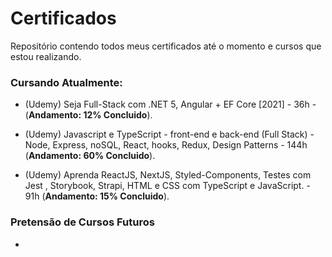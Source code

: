 # Certificados
Repositório contendo todos meus certificados até o momento e cursos que estou realizando.

### Cursando Atualmente: 

* (Udemy) Seja Full-Stack com .NET 5, Angular + EF Core [2021]  - 36h - (**Andamento: 12% Concluido**).


* (Udemy) Javascript e TypeScript - front-end e back-end (Full Stack) - Node, Express, noSQL, React, hooks, Redux, Design Patterns - 144h (**Andamento: 60% Concluido**).


* (Udemy) Aprenda ReactJS, NextJS, Styled-Components, Testes com Jest , Storybook, Strapi, HTML e CSS com TypeScript e JavaScript. - 91h (**Andamento: 15% Concluido**).



### Pretensão de Cursos Futuros
 *
